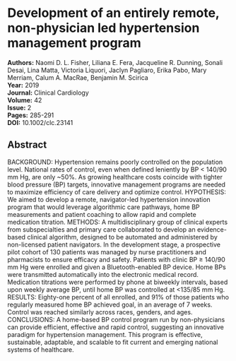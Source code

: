 # Development of an entirely remote, non-physician led hypertension management program

**Authors:** Naomi D. L. Fisher, Liliana E. Fera, Jacqueline R. Dunning, Sonali Desai, Lina Matta, Victoria Liquori, Jaclyn Pagliaro, Erika Pabo, Mary Merriam, Calum A. MacRae, Benjamin M. Scirica  
**Year:** 2019  
**Journal:** Clinical Cardiology  
**Volume:** 42  
**Issue:** 2  
**Pages:** 285-291  
**DOI:** 10.1002/clc.23141  

## Abstract
BACKGROUND: Hypertension remains poorly controlled on the population level. National rates of control, even when defined leniently by BP < 140/90 mm Hg, are only ~50%. As growing healthcare costs coincide with tighter blood pressure (BP) targets, innovative management programs are needed to maximize efficiency of care delivery and optimize control.
HYPOTHESIS: We aimed to develop a remote, navigator-led hypertension innovation program that would leverage algorithmic care pathways, home BP measurements and patient coaching to allow rapid and complete medication titration.
METHODS: A multidisciplinary group of clinical experts from subspecialties and primary care collaborated to develop an evidence-based clinical algorithm, designed to be automated and administered by non-licensed patient navigators. In the development stage, a prospective pilot cohort of 130 patients was managed by nurse practitioners and pharmacists to ensure efficacy and safety. Patients with clinic BP ≥ 140/90 mm Hg were enrolled and given a Bluetooth-enabled BP device. Home BPs were transmitted automatically into the electronic medical record. Medication titrations were performed by phone at biweekly intervals, based upon weekly average BP, until home BP was controlled at <135/85 mm Hg.
RESULTS: Eighty-one percent of all enrolled, and 91% of those patients who regularly measured home BP achieved goal, in an average of 7 weeks. Control was reached similarly across races, genders, and ages.
CONCLUSIONS: A home-based BP control program run by non-physicians can provide efficient, effective and rapid control, suggesting an innovative paradigm for hypertension management. This program is effective, sustainable, adaptable, and scalable to fit current and emerging national systems of healthcare.


